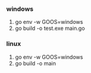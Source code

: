 ### windows
1. go env -w GOOS=windows
2. go build -o test.exe main.go

### linux
1. go env -w GOOS=windows
2. go build -o main

